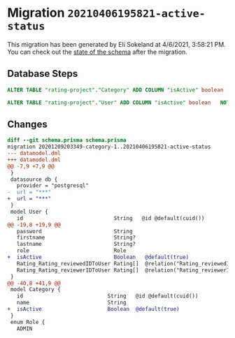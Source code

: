 # Migration `20210406195821-active-status`

This migration has been generated by Eli Sokeland at 4/6/2021, 3:58:21 PM.
You can check out the [state of the schema](./schema.prisma) after the migration.

## Database Steps

```sql
ALTER TABLE "rating-project"."Category" ADD COLUMN "isActive" boolean   NOT NULL DEFAULT true

ALTER TABLE "rating-project"."User" ADD COLUMN "isActive" boolean   NOT NULL DEFAULT true
```

## Changes

```diff
diff --git schema.prisma schema.prisma
migration 20201209203349-category-1..20210406195821-active-status
--- datamodel.dml
+++ datamodel.dml
@@ -7,9 +7,9 @@
 }
 datasource db {
   provider = "postgresql"
-  url = "***"
+  url = "***"
 }
 model User {
   id                             String   @id @default(cuid())
@@ -19,8 +19,9 @@
   password                       String
   firstname                      String?
   lastname                       String?
   role                           Role
+  isActive                       Boolean   @default(true)
   Rating_Rating_reviewedIDToUser Rating[]  @relation("Rating_reviewedIDToUser")
   Rating_Rating_reviewerIDToUser Rating[]  @relation("Rating_reviewerIDToUser")
 }
@@ -40,8 +41,9 @@
 model Category {
   id                           String   @id @default(cuid())
   name                         String
+  isActive                     Boolean  @default(true)
 }
 enum Role {
   ADMIN
```


